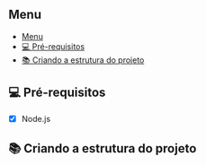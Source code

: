 ## Menu

- [Menu](#menu)
- [💻 Pré-requisitos](#-pré-requisitos)
- [📚 Criando a estrutura do projeto](#-criando-a-estrutura-do-projeto)

## 💻 Pré-requisitos
- [x] Node.js

## 📚 Criando a estrutura do projeto
